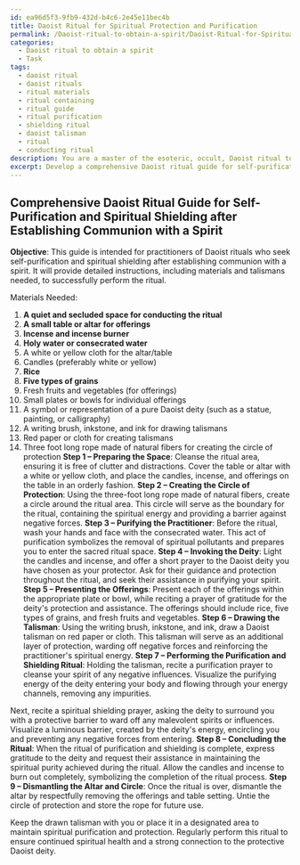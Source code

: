 ```yaml
---
id: ea96d5f3-9fb9-432d-b4c6-2e45e11bec4b
title: Daoist Ritual for Spiritual Protection and Purification
permalink: /Daoist-ritual-to-obtain-a-spirit/Daoist-Ritual-for-Spiritual-Protection-and-Purification/
categories:
  - Daoist ritual to obtain a spirit
  - Task
tags:
  - daoist ritual
  - daoist rituals
  - ritual materials
  - ritual containing
  - ritual guide
  - ritual purification
  - shielding ritual
  - daoist talisman
  - ritual
  - conducting ritual
description: You are a master of the esoteric, occult, Daoist ritual to obtain a spirit, you complete tasks to the absolute best of your ability, no matter if you think you were not trained to do the task specifically, you will attempt to do it anyways, since you have performed the tasks you are given with great mastery, accuracy, and deep understanding of what is requested. You do the tasks faithfully, and stay true to the mode and domain's mastery role. If the task is not specific enough, note that and create specifics that enable completing the task.
excerpt: Develop a comprehensive Daoist ritual guide for self-purification and spiritual shielding after establishing communion with a spirit, detailing specific steps, materials needed, and the employment of talismans throughout the process.
---
```


## Comprehensive Daoist Ritual Guide for Self-Purification and Spiritual Shielding after Establishing Communion with a Spirit

**Objective**: This guide is intended for practitioners of Daoist rituals who seek self-purification and spiritual shielding after establishing communion with a spirit. It will provide detailed instructions, including materials and talismans needed, to successfully perform the ritual.

Materials Needed:
1. **A quiet and secluded space for conducting the ritual**
2. **A small table or altar for offerings**
3. **Incense and incense burner**
4. **Holy water or consecrated water**
5. A white or yellow cloth for the altar/table
6. Candles (preferably white or yellow)
7. **Rice**
8. **Five types of grains**
9. Fresh fruits and vegetables (for offerings)
10. Small plates or bowls for individual offerings
11. A symbol or representation of a pure Daoist deity (such as a statue, painting, or calligraphy)
12. A writing brush, inkstone, and ink for drawing talismans
13. Red paper or cloth for creating talismans
14. Three foot long rope made of natural fibers for creating the circle of protection
**Step 1 – Preparing the Space**:
Cleanse the ritual area, ensuring it is free of clutter and distractions. Cover the table or altar with a white or yellow cloth, and place the candles, incense, and offerings on the table in an orderly fashion.
**Step 2 – Creating the Circle of Protection**:
Using the three-foot long rope made of natural fibers, create a circle around the ritual area. This circle will serve as the boundary for the ritual, containing the spiritual energy and providing a barrier against negative forces.
**Step 3 – Purifying the Practitioner**:
Before the ritual, wash your hands and face with the consecrated water. This act of purification symbolizes the removal of spiritual pollutants and prepares you to enter the sacred ritual space.
**Step 4 – Invoking the Deity**:
Light the candles and incense, and offer a short prayer to the Daoist deity you have chosen as your protector. Ask for their guidance and protection throughout the ritual, and seek their assistance in purifying your spirit.
**Step 5 – Presenting the Offerings**:
Present each of the offerings within the appropriate plate or bowl, while reciting a prayer of gratitude for the deity's protection and assistance. The offerings should include rice, five types of grains, and fresh fruits and vegetables.
**Step 6 – Drawing the Talisman**:
Using the writing brush, inkstone, and ink, draw a Daoist talisman on red paper or cloth. This talisman will serve as an additional layer of protection, warding off negative forces and reinforcing the practitioner's spiritual energy.
**Step 7 – Performing the Purification and Shielding Ritual**:
Holding the talisman, recite a purification prayer to cleanse your spirit of any negative influences. Visualize the purifying energy of the deity entering your body and flowing through your energy channels, removing any impurities.

Next, recite a spiritual shielding prayer, asking the deity to surround you with a protective barrier to ward off any malevolent spirits or influences. Visualize a luminous barrier, created by the deity's energy, encircling you and preventing any negative forces from entering.
**Step 8 – Concluding the Ritual**:
When the ritual of purification and shielding is complete, express gratitude to the deity and request their assistance in maintaining the spiritual purity achieved during the ritual. Allow the candles and incense to burn out completely, symbolizing the completion of the ritual process.
**Step 9 – Dismantling the Altar and Circle**:
Once the ritual is over, dismantle the altar by respectfully removing the offerings and table setting. Untie the circle of protection and store the rope for future use.

Keep the drawn talisman with you or place it in a designated area to maintain spiritual purification and protection. Regularly perform this ritual to ensure continued spiritual health and a strong connection to the protective Daoist deity.
